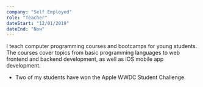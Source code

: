 ```yaml
---
company: "Self Employed"
role: "Teacher"
dateStart: "12/01/2019"
dateEnd: "Now"
---
```


I teach computer programming courses and bootcamps for young students. The courses cover topics from basic programming languages to web frontend and backend development, as well as iOS mobile app development.

- Two of my students have won the Apple WWDC Student Challenge.